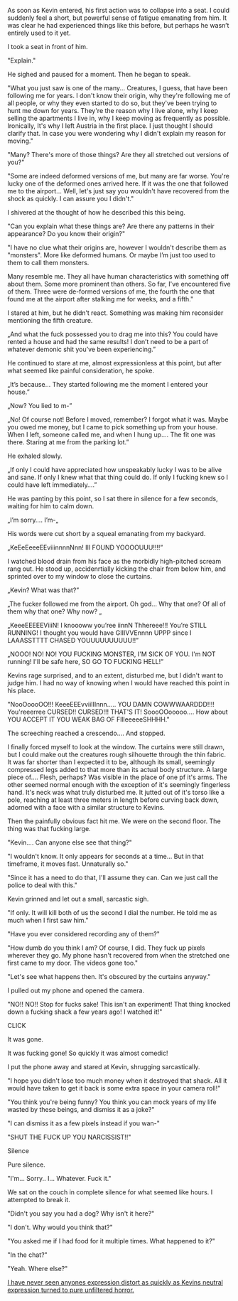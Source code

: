   

As soon as Kevin entered, his first action was to collapse into a seat. I could suddenly feel a short, but powerful sense of fatigue emanating from him. It was clear he had experienced things like this before, but perhaps he wasn’t entirely used to it yet. 

I took a seat in front of him.

"Explain."

He sighed and paused for a moment. Then he began to speak.

"What you just saw is one of the many... Creatures, I guess, that have been following me for years. I don't know their origin, why they're following me of all people, or why they even started to do so, but they've been trying to hunt me down for years. They're the reason why I live alone, why I keep selling the apartments I live in, why I keep moving as frequently as possible. Ironically, It's why I left Austria in the first place. I just thought I should clarify that. In case you were wondering why I didn't explain my reason for moving."

"Many? There's more of those things? Are they all stretched out versions of you?"

"Some are indeed deformed versions of me, but many are far worse. You're lucky one of the deformed ones arrived here. If it was the one that followed me to the airport... Well, let's just say you wouldn't have recovered from the shock as quickly. I can assure you I didn't."

I shivered at the thought of how he described this this being.

"Can you explain what these things are? Are there any patterns in their appearance? Do you know their origin?"

"I have no clue what their origins are, however I wouldn't describe them as "monsters". More like deformed humans. Or maybe I’m just too used to them to call them monsters.

Many resemble me. They all have human characteristics with something off about them. Some more prominent than others. So far, I've encountered five of them. Three were de-formed versions of me, the fourth the one that found me at the airport after stalking me for weeks, and a fifth."

I stared at him, but he didn’t react. Something was making him reconsider mentioning the fifth creature.

„And what the fuck possessed you to drag me into this? You could have rented a house and had the same results! I don’t need to be a part of whatever demonic shit you’ve been experiencing.”

He continued to stare at me, almost expressionless at this point, but after what seemed like painful consideration, he spoke.

„It’s because… They started following me the moment I entered your house.”

„Now? You lied to m-”

„No! Of course not! Before I moved, remember? I forgot what it was. Maybe you owed me money, but I came to pick something up from your house. When I left, someone called me, and when I hung up…. The fit one was there. Staring at me from the parking lot.”

He exhaled slowly.

„If only I could have appreciated how unspeakably lucky I was to be alive and sane. If only I knew what that thing could do. If only I fucking knew so I could have left immediately….”

He was panting by this point, so I sat there in silence for a few seconds, waiting for him to calm down.

„I’m sorry…. I’m-„

His words were cut short by a squeal emanating from my backyard.

„KeEeEeeeEEviiinnnnNnn! III FOUND YOOOOUUU!!!!”

I watched blood drain from his face as the morbidly high-pitched scream rang out. He stood up, accidenrtially kicking the chair from below him, and sprinted over to my window to close the curtains.

„Kevin? What was that?”

„The fucker followed me from the airport. Oh god… Why that one? Of all of them why that one? Why now? „

„KeeeEEEEEViiiN! I knoooww you’ree iinnN Thhereee!!! You’re STILL RUNNING! I thought you would have GIIIVVEnnnn UPPP since I LAAASSTTTT CHASED YOUUUUUUUUUU!!”

„NOOO! NO! NO! YOU FUCKING MONSTER, I'M SICK OF YOU. I'm NOT running! I'll be safe here, SO GO TO FUCKING HELL!”

Kevins rage surprised, and to an extent, disturbed me, but I didn't want to judge him. I had no way of knowing when I would have reached this point in his place.

"NooOoooOO!!! KeeeEEEvviiIIInnn..... YOU DAMN COWWWAARDDD!!!! You'reeerree CURSED!! CURSED!!! THAT'S IT! SoooOOooooo.... How about YOU ACCEPT IT YOU WEAK BAG OF FllleeeeeSHHHH."

The screeching reached a crescendo.... And stopped.

I finally forced myself to look at the window. The curtains were still drawn, but I could make out the creatures rough silhouette through the thin fabric. It was far shorter than I expected it to be, although its small, seemingly compressed legs added to that more than its actual body structure. A large piece of.... Flesh, perhaps? Was visible in the place of one pf it's arms. The other seemed normal enough with the exception of it's seemingly fingerless hand. It's neck was what truly disturbed me. It jutted out of it's torso like a pole, reaching at least three meters in length before curving back down, adorned with a face with a similar structure to Kevins.

Then the painfully obvious fact hit me. We were on the second floor. The thing was that fucking large.

"Kevin.... Can anyone else see that thing?"

"I wouldn't know. It only appears for seconds at a time... But in that timeframe, it moves fast. Unnaturally so."

"Since it has a need to do that, I'll assume they can. Can we just call the police to deal with this."

Kevin grinned and let out a small, sarcastic sigh.

"If only. It will kill both of us the second I dial the number. He told me as much when I first saw him."

"Have you ever considered recording any of them?"

"How dumb do you think I am? Of course, I did. They fuck up pixels wherever they go. My phone hasn't recovered from when the stretched one first came to my door. The videos gone too."

"Let's see what happens then. It's obscured by the curtains anyway."

I pulled out my phone and opened the camera.

"NO!! NO!! Stop for fucks sake! This isn't an experiment! That thing knocked down a fucking shack a few years ago! I watched it!"

CLICK

It was gone.

It was fucking gone! So quickly it was almost comedic!

I put the phone away and stared at Kevin, shrugging sarcastically.

"I hope you didn't lose too much money when it destroyed that shack. All it would have taken to get it back is some extra space in your camera roll!"

"You think you're being funny? You think you can mock years of my life wasted by these beings, and dismiss it as a joke?"

"I can dismiss it as a few pixels instead if you wan-"

"SHUT THE FUCK UP YOU NARCISSIST!!"

Silence

Pure silence. 

"I'm... Sorry.. I... Whatever. Fuck it."

We sat on the couch in complete silence for what seemed like hours. I attempted to break it.

"Didn't you say you had a dog? Why isn't it here?"

"I don't. Why would you think that?"

"You asked me if I had food for it multiple times. What happened to it?"

"In the chat?"

"Yeah. Where else?"

[I have never seen anyones expression distort as quickly as Kevins neutral expression turned to pure unfiltered horror.](https://www.reddit.com/r/WoodenPikes/)